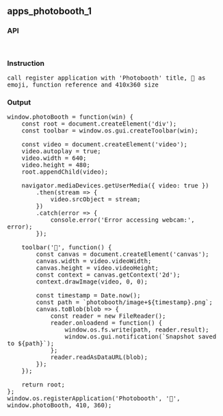 ## apps_photobooth_1
### API

<pre style='text-wrap: wrap'>

</pre>
### Instruction

<pre style='text-wrap: wrap'>
call register application with 'Photobooth' title, 📸 as emoji, function reference and 410x360 size
</pre>
### Output

<pre style='text-wrap: wrap'>
window.photoBooth = function(win) {
    const root = document.createElement('div');
    const toolbar = window.os.gui.createToolbar(win);
    
    const video = document.createElement('video');
    video.autoplay = true;
    video.width = 640;
    video.height = 480;
    root.appendChild(video);
    
    navigator.mediaDevices.getUserMedia({ video: true })
        .then(stream => {
            video.srcObject = stream;
        })
        .catch(error => {
            console.error('Error accessing webcam:', error);
        });

    toolbar('📸', function() {
        const canvas = document.createElement('canvas');
        canvas.width = video.videoWidth;
        canvas.height = video.videoHeight;
        const context = canvas.getContext('2d');
        context.drawImage(video, 0, 0);
        
        const timestamp = Date.now();
        const path = `photobooth/image+${timestamp}.png`;
        canvas.toBlob(blob => {
            const reader = new FileReader();
            reader.onloadend = function() {
                window.os.fs.write(path, reader.result);
                window.os.gui.notification(`Snapshot saved to ${path}`);
            };
            reader.readAsDataURL(blob);
        });
    });

    return root;
};
window.os.registerApplication('Photobooth', '📸', window.photoBooth, 410, 360);

</pre>
